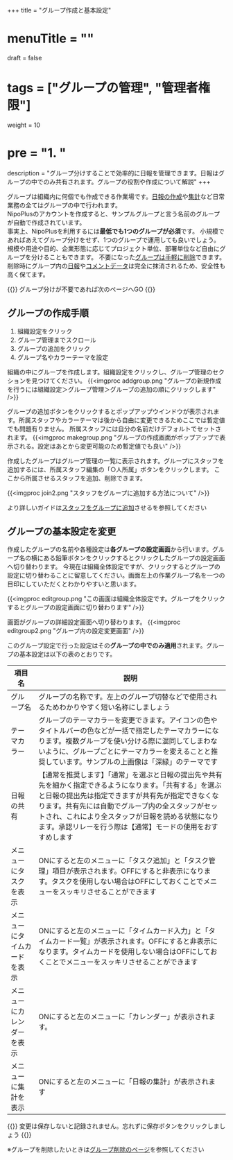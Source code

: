 +++
title = "グループ作成と基本設定"
# menuTitle = ""
draft = false
# tags = ["グループの管理", "管理者権限"]
weight = 10
# pre = "<b>1. </b>"
description = "グループ分けすることで効率的に日報を管理できます。日報はグループの中でのみ共有されます。グループの役割や作成について解説"
+++


グループは組織内に何個でも作成できる作業場です。[日報の作成](/report/write/)や[集計](/report/totalling/)など日常業務の全てはグループの中で行われます。  
NipoPlusのアカウントを作成すると、サンプルグループと言う名前のグループが自動で作成されています。  
事実上、NipoPlusを利用するには**最低でも1つのグループが必須**です。
小規模であればあえてグループ分けをせず、1つのグループで運用しても良いでしょう。
規模や用途や目的、企業形態に応じてプロジェクト単位、部署単位など自由にグループを分けることもできます。
不要になった[グループは手軽に削除](/remove/group/)できます。削除時にグループ内の[日報](/report/read/list/)や[コメントデータ](/report/read/comment/)は完全に抹消されるため、安全性も高く保てます。

{{<alice pos="right" icon="ok">}}
グループ分けが不要であれば次のページへGO
{{</alice>}}

## グループの作成手順

1. 組織設定をクリック
1. グループ管理までスクロール
1. グループの追加をクリック
1. グループ名やカラーテーマを設定

組織の中にグループを作成します。組織設定をクリックし、グループ管理のセクションを見つけてください。
{{<imgproc addgroup.png "グループの新規作成を行うには組織設定＞グループ管理＞グループの追加の順にクリックします" />}}

グループの追加ボタンをクリックするとポップアップウインドウが表示されます。所属スタッフやカラーテーマは後から自由に変更できるためここでは暫定値でも問題有りません。
所属スタッフには自分の名前だけデフォルトでセットされます。
{{<imgproc makegroup.png "グループの作成画面がポップアップで表示される。設定はあとから変更可能のため暫定値でも良い" />}}

作成したグループはグループ管理の一覧に表示されます。グループにスタッフを追加するには、所属スタッフ編集の「○人所属」ボタンをクリックします。
ここから所属させるスタッフを追加、削除できます。

{{<imgproc join2.png "スタッフをグループに追加する方法について" />}}

より詳しいガイドは[スタッフをグループに追加](/org/staff/assign/)させるを参照してください

## グループの基本設定を変更

作成したグループの名前や各種設定は**各グループの設定画面**から行います。グループ名の横にある鉛筆ボタンをクリックするとクリックしたグループの設定画面へ切り替わります。
今現在は組織全体設定ですが、クリックするとグループの設定に切り替わることに留意してください。画面左上の作業グループ名を一つの目印にしていただくとわかりやすいと思います。

{{<imgproc editgroup.png "この画面は組織全体設定です。グループをクリックするとグループの設定画面に切り替わります" />}}

画面がグループの詳細設定画面へ切り替わります。
{{<imgproc editgroup2.png "グループ内の設定変更画面" />}}

このグループ設定で行った設定はその**グループの中でのみ適用**されます。グループの基本設定は以下の表のとおりです。

|項目名|説明|
|---|---|
|グループ名|グループの名称です。左上のグループ切替などで使用されるためわかりやすく短い名称にしましょう|
|テーマカラー|グループのテーマカラーを変更できます。アイコンの色やタイトルバーの色などが一括で指定したテーマカラーになります。複数グループを使い分ける際に混同してしまわないように、グループごとにテーマカラーを変えることと推奨しています。サンプルの上画像は「深緑」のテーマです|
|日報の共有|【通常を推奨します】「通常」を選ぶと日報の提出先や共有先を細かく指定できるようになります。「共有する」を選ぶと日報の提出先は指定できますが共有先が指定できなくなります。共有先には自動でグループ内の全スタッフがセットされ、これにより全スタッフが日報を読める状態になります。承認リレーを行う際は【通常】モードの使用をおすすめします|
|メニューにタスクを表示|ONにすると左のメニューに「タスク追加」と「タスク管理」項目が表示されます。OFFにすると非表示になります。タスクを使用しない場合はOFFにしておくことでメニューをスッキリさせることができます|
|メニューにタイムカードを表示|ONにすると左のメニューに「タイムカード入力」と「タイムカード一覧」が表示されます。OFFにすると非表示になります。タイムカードを使用しない場合はOFFにしておくことでメニューをスッキリさせることができます|
|メニューにカレンダーを表示|ONにすると左のメニューに「カレンダー」が表示されます。|
|メニューに集計を表示|ONにすると左のメニューに「日報の集計」が表示されます|

{{<alice pos="right" icon="here">}}
変更は保存しないと記録されません。忘れずに保存ボタンをクリックしましょう
{{</alice>}}

※グループを削除したいときは[グループ削除のページ](/remove/group/)を参照してください
